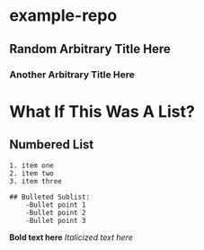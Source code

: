 # example-repo

## Random Arbitrary Title Here

### Another Arbitrary Title Here

# What If This Was A List?

## Numbered List
    1. item one
    2. item two
    3. item three

    ## Bulleted Sublist:
        -Bullet point 1
        -Bullet point 2
        -Bullet point 3

__Bold text here__
_Italicized text here_
